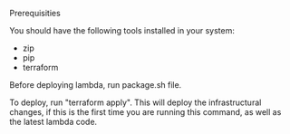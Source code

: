 Prerequisities

You should have the following tools installed in your system:
 - zip
 - pip
 - terraform

Before deploying lambda, run package.sh file.

To deploy, run "terraform apply". This will deploy the infrastructural changes, if this is the first time you are running this command, as well as the latest lambda code.

